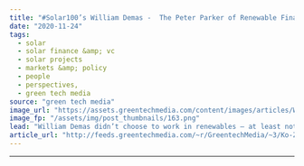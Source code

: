 ```yaml
---
title: "#Solar100’s William Demas -  The Peter Parker of Renewable Finance"
date: "2020-11-24"
tags: 
  - solar
  - solar finance &amp; vc
  - solar projects
  - markets &amp; policy
  - people
  - perspectives,
  - green tech media
source: "green tech media"
image_url: "https://assets.greentechmedia.com/content/images/articles/Will_Demas_GTM_721_x_420px.png"
image_fp: "/assets/img/post_thumbnails/163.png"
lead: "William Demas didn’t choose to work in renewables — at least not at first. But as it’s said, “With great power comes great responsibility.” As one of the first analysts in the renewable energy sector, Demas has since taken on the responsibility of he ..."
article_url: "http://feeds.greentechmedia.com/~r/GreentechMedia/~3/Ko-ZlmXCna4/solar100s-william-demas-the-peter-parker-of-renewable-finance"
---
```


---
